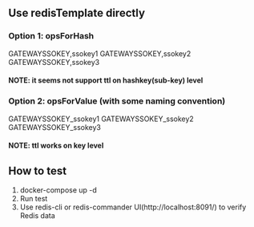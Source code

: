 ## Use redisTemplate directly
### Option 1: opsForHash
GATEWAYSSOKEY,ssokey1
GATEWAYSSOKEY,ssokey2
GATEWAYSSOKEY,ssokey3

#### NOTE: it seems not support ttl on hashkey(sub-key) level

### Option 2: opsForValue (with some naming convention)
GATEWAYSSOKEY_ssokey1
GATEWAYSSOKEY_ssokey2
GATEWAYSSOKEY_ssokey3

#### NOTE: ttl works on key level

## How to test
1. docker-compose up -d
2. Run test
3. Use redis-cli or redis-commander UI(http://localhost:8091/) to verify Redis data
